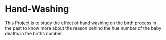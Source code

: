# Hand-Washing
This Project is to study the effect of hand washing on the birth process in the past to know more about the reason behind the hue number of the baby deaths in the births number.  
